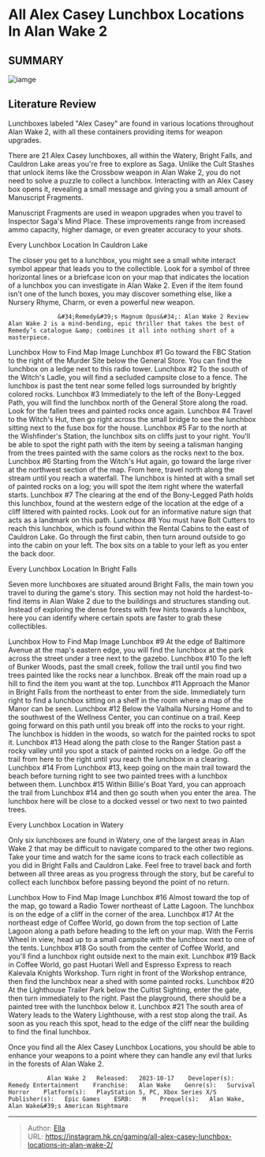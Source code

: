# All Alex Casey Lunchbox Locations In Alan Wake 2


## SUMMARY 

![iamge](https://static1.srcdn.com/wordpress/wp-content/uploads/2023/11/all-alex-casey-lunchbox-locations-in-alan-wake-2.jpg)

## Literature Review

Lunchboxes labeled &#34;Alex Casey&#34; are found in various locations throughout Alan Wake 2, with all these containers providing items for weapon upgrades.





There are 21 Alex Casey lunchboxes, all within the Watery, Bright Falls, and Cauldron Lake areas you&#39;re free to explore as Saga. Unlike the Cult Stashes that unlock items like the Crossbow weapon in Alan Wake 2, you do not need to solve a puzzle to collect a lunchbox. Interacting with an Alex Casey box opens it, revealing a small message and giving you a small amount of Manuscript Fragments.






Manuscript Fragments are used in weapon upgrades when you travel to Inspector Saga&#39;s Mind Place. These improvements range from increased ammo capacity, higher damage, or even greater accuracy to your shots.





 Every Lunchbox Location In Cauldron Lake 
          

The closer you get to a lunchbox, you might see a small white interact symbol appear that leads you to the collectible. Look for a symbol of three horizontal lines or a briefcase icon on your map that indicates the location of a lunchbox you can investigate in Alan Wake 2. Even if the item found isn&#39;t one of the lunch boxes, you may discover something else, like a Nursery Rhyme, Charm, or even a powerful new weapon.

                  &#34;Remedy&#39;s Magnum Opus&#34;: Alan Wake 2 Review   Alan Wake 2 is a mind-bending, epic thriller that takes the best of Remedy’s catalogue &amp; combines it all into nothing short of a masterpiece.    




  Lunchbox   How to Find   Map Image    Lunchbox #1   Go toward the FBC Station to the right of the Murder Site below the General Store. You can find the lunchbox on a ledge next to this radio tower.                           Lunchbox #2   To the south of the Witch&#39;s Ladle, you will find a secluded campsite close to a fence. The lunchbox is past the tent near some felled logs surrounded by brightly colored rocks.                           Lunchbox #3   Immediately to the left of the Bony-Legged Path, you will find the lunchbox north of the General Store along the road. Look for the fallen trees and painted rocks once again.                           Lunchbox #4   Travel to the Witch&#39;s Hut, then go right across the small bridge to see the lunchbox sitting next to the fuse box for the house.                           Lunchbox #5   Far to the north at the Wishfinder&#39;s Station, the lunchbox sits on cliffs just to your right. You&#39;ll be able to spot the right path with the item by seeing a talisman hanging from the trees painted with the same colors as the rocks next to the box.                           Lunchbox #6   Starting from the Witch&#39;s Hut again, go toward the large river at the northwest section of the map. From here, travel north along the stream until you reach a waterfall. The lunchbox is hinted at with a small set of painted rocks on a log; you will spot the item right where the waterfall starts.                           Lunchbox #7   The clearing at the end of the Bony-Legged Path holds this lunchbox, found at the western edge of the location at the edge of a cliff littered with painted rocks. Look out for an informative nature sign that acts as a landmark on this path.                           Lunchbox #8   You must have Bolt Cutters to reach this lunchbox, which is found within the Rental Cabins to the east of Cauldron Lake. Go through the first cabin, then turn around outside to go into the cabin on your left. The box sits on a table to your left as you enter the back door.                          





 Every Lunchbox Location In Bright Falls 
          

Seven more lunchboxes are situated around Bright Falls, the main town you travel to during the game&#39;s story. This section may not hold the hardest-to-find items in Alan Wake 2 due to the buildings and structures standing out. Instead of exploring the dense forests with few hints towards a lunchbox, here you can identify where certain spots are faster to grab these collectibles.




  Lunchbox   How to Find   Map Image    Lunchbox #9   At the edge of Baltimore Avenue at the map&#39;s eastern edge, you will find the lunchbox at the park across the street under a tree next to the gazebo.                           Lunchbox #10   To the left of Bunker Woods, past the small creek, follow the trail until you find two trees painted like the rocks near a lunchbox. Break off the main road up a hill to find the item you want at the top.                           Lunchbox #11   Approach the Manor in Bright Falls from the northeast to enter from the side. Immediately turn right to find a lunchbox sitting on a shelf in the room where a map of the Manor can be seen.                           Lunchbox #12   Below the Valhalla Nursing Home and to the southwest of the Wellness Center, you can continue on a trail. Keep going forward on this path until you break off into the rocks to your right. The lunchbox is hidden in the woods, so watch for the painted rocks to spot it.                           Lunchbox #13   Head along the path close to the Ranger Station past a rocky valley until you spot a stack of painted rocks on a ledge. Go off the trail from here to the right until you reach the lunchbox in a clearing.                           Lunchbox #14   From Lunchbox #13, keep going on the main trail toward the beach before turning right to see two painted trees with a lunchbox between them.                           Lunchbox #15   Within Billie&#39;s Boat Yard, you can approach the trail from Lunchbox #14 and then go south when you enter the area. The lunchbox here will be close to a docked vessel or two next to two painted trees.                          





 Every Lunchbox Location in Watery 
          

Only six lunchboxes are found in Watery, one of the largest areas in Alan Wake 2 that may be difficult to navigate compared to the other two regions. Take your time and watch for the same icons to track each collectible as you did in Bright Falls and Cauldron Lake. Feel free to travel back and forth between all three areas as you progress through the story, but be careful to collect each lunchbox before passing beyond the point of no return.




  Lunchbox   How to Find   Map Image    Lunchbox #16   Almost toward the top of the map, go toward a Radio Tower northeast of Latte Lagoon. The lunchbox is on the edge of a cliff in the corner of the area.                           Lunchbox #17   At the northeast edge of Coffee World, go down from the top section of Latte Lagoon along a path before heading to the left on your map. With the Ferris Wheel in view, head up to a small campsite with the lunchbox next to one of the tents.                           Lunchbox #18   Go south from the center of Coffee World, and you&#39;ll find a lunchbox right outside next to the main exit.                           Lunchbox #19   Back in Coffee World, go past Huotari Well and Espresso Express to reach Kalevala Knights Workshop. Turn right in front of the Workshop entrance, then find the lunchbox near a shed with some painted rocks.                           Lunchbox #20   At the Lighthouse Trailer Park below the Cultist Sighting, enter the gate, then turn immediately to the right. Past the playground, there should be a painted tree with the lunchbox below it.                           Lunchbox #21   The south area of Watery leads to the Watery Lighthouse, with a rest stop along the trail. As soon as you reach this spot, head to the edge of the cliff near the building to find the final lunchbox.                          



Once you find all the Alex Casey Lunchbox Locations, you should be able to enhance your weapons to a point where they can handle any evil that lurks in the forests of Alan Wake 2.

               Alan Wake 2   Released:   2023-10-17    Developer(s):   Remedy Entertainment    Franchise:   Alan Wake    Genre(s):   Survival Horror    Platform(s):   PlayStation 5, PC, Xbox Series X/S    Publisher(s):   Epic Games    ESRB:   M    Prequel(s):   Alan Wake, Alan Wake&#39;s American Nightmare      

---

> Author: [Ella](https://instagram.hk.cn/)  
> URL: https://instagram.hk.cn/gaming/all-alex-casey-lunchbox-locations-in-alan-wake-2/  

